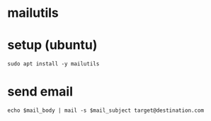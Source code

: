 # mailutils

# setup (ubuntu)

```
sudo apt install -y mailutils
```

# send email

```
echo $mail_body | mail -s $mail_subject target@destination.com
```
